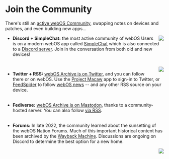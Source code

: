 # Join the Community
There's still an <a href="https://appcatalog.webosarchive.org/WebService/reports/" target="_blank">active webOS Community</a>, swapping notes on devices and patches, and even building new apps...

<img src="../images/discord.png" align="right" style="padding-left: 8px">

* **Discord + SimpleChat:** the most active community of webOS Users is on a modern webOS app called <a href="https://appcatalog.webosarchive.org/app/webOSSimpleChat" target="_blank">SimpleChat</a> which is also connected to a <a href="http://www.webosarchive.org/discord" target="_blank">Discord server</a>. Join in the conversation from both old and new devices!<br>
 <br>
<img src="../images/twitter.png" align="right" style="padding-left: 8px">
 
* **Twitter + RSS:** <a href="https://www.twitter.com/webOSArchive" target="_blank">webOS Archive is on Twitter</a>, and you can follow there or on webOS. Use the <a href="https://preware.pivotce.com/package/net.minego.phnx" target="_blank">Project Macaw</a> app to sign-in to Twitter, or <a href="https://appcatalog.webosarchive.org/app/feedspider" target="_blank">FeedSpider</a> to follow <a href="http://www.webosarchive.org/news.php" target="_top">webOS news</a> -- and any other RSS source on your device.
<br>&nbsp;<br>
 
* **Fediverse:** <a href="https://palm.weboslives.eu/users/webosarchive" target="_blank">webOS Archive is on Mastodon</a>, thanks to a community-hosted server. You can also follow <a href="https://palm.weboslives.eu/users/webosarchive.rss" target="_blank">via RSS</a>.
<br>&nbsp;<br>

* **Forums:** In late 2022, the community learned about the sunsetting of the webOS Nation Forums. Much of this important historical content has been archived by the <a href="http://web.archive.org/web/20221227181510/https://forums.webosnation.com/" target="_blank">Wayback Machine</a>. Discussions are ongoing on Discord to determine the best option for a new home.
<img src="../images/webosnation.jpg" align="right" style="padding-left: 8px">